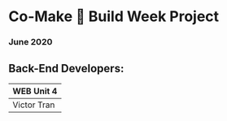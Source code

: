 # Co-Make :house_with_garden: Build Week Project
### June 2020

## Back-End Developers:
WEB Unit 4 |
------------ |
Victor Tran |
